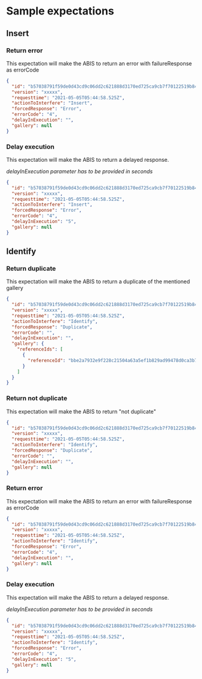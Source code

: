 # Sample expectations

## Insert

### Return error
This expectation will make the ABIS to return an error with failureResponse as errorCode

```json
{
  "id": "b57038791f59de0d43cd9c06dd2c621888d3170ed725ca9cb7f70122519b8484",
  "version": "xxxxx",
  "requesttime": "2021-05-05T05:44:58.525Z",
  "actionToInterfere": "Insert",
  "forcedResponse": "Error",
  "errorCode": "4",
  "delayInExecution": "",
  "gallery": null
}
```

### Delay execution
This expectation will make the ABIS to return a delayed response.

_delayInExecution parameter has to be provided in seconds_

```json
{
  "id": "b57038791f59de0d43cd9c06dd2c621888d3170ed725ca9cb7f70122519b8484",
  "version": "xxxxx",
  "requesttime": "2021-05-05T05:44:58.525Z",
  "actionToInterfere": "Insert",
  "forcedResponse": "Error",
  "errorCode": "4",
  "delayInExecution": "5",
  "gallery": null
}
```


## Identify

### Return duplicate
This expectation will make the ABIS to return a duplicate of the mentioned gallery

```json
{
  "id": "b57038791f59de0d43cd9c06dd2c621888d3170ed725ca9cb7f70122519b8484",
  "version": "xxxxx",
  "requesttime": "2021-05-05T05:44:58.525Z",
  "actionToInterfere": "Identify",
  "forcedResponse": "Duplicate",
  "errorCode": "",
  "delayInExecution": "",
  "gallery": {
    "referenceIds": [
      {
        "referenceId": "bbe2a7932e9f228c21504a63a5ef1b829ad99478d0ca3b75a159b7342260314a"
      }
    ]
  }
}
```

### Return not duplicate
This expectation will make the ABIS to return "not duplicate"

```json
{
  "id": "b57038791f59de0d43cd9c06dd2c621888d3170ed725ca9cb7f70122519b8484",
  "version": "xxxxx",
  "requesttime": "2021-05-05T05:44:58.525Z",
  "actionToInterfere": "Identify",
  "forcedResponse": "Duplicate",
  "errorCode": "",
  "delayInExecution": "",
  "gallery": null
}
```

### Return error
This expectation will make the ABIS to return an error with failureResponse as errorCode

```json
{
  "id": "b57038791f59de0d43cd9c06dd2c621888d3170ed725ca9cb7f70122519b8484",
  "version": "xxxxx",
  "requesttime": "2021-05-05T05:44:58.525Z",
  "actionToInterfere": "Identify",
  "forcedResponse": "Error",
  "errorCode": "4",
  "delayInExecution": "",
  "gallery": null
}
```

### Delay execution
This expectation will make the ABIS to return a delayed response.

_delayInExecution parameter has to be provided in seconds_

```json
{
  "id": "b57038791f59de0d43cd9c06dd2c621888d3170ed725ca9cb7f70122519b8484",
  "version": "xxxxx",
  "requesttime": "2021-05-05T05:44:58.525Z",
  "actionToInterfere": "Identify",
  "forcedResponse": "Error",
  "errorCode": "4",
  "delayInExecution": "5",
  "gallery": null
}
```

